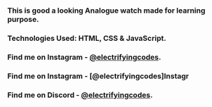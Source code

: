 ### This is good a looking Analogue watch made for learning purpose.

### Technologies Used: HTML, CSS & JavaScript.

### Find me on Instagram - [@electrifyingcodes][Instagram].

### Find me on Instagram - [@electrifyingcodes]Instagr

### Find me on Discord - [@electrifyingcodes][discord].

[Instagram]: https://www.instagram.com/electrifyingcodes
[discord]: https://discord.com/invite/VGj9tpuqhm
